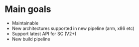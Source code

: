 # Main goals

- Maintainable
- New architectures supported in new pipeline (arm, x86 etc)
- Support latest API for SC (V2+)
- New build pipeline